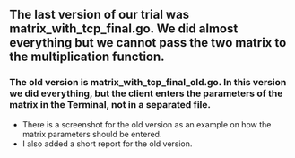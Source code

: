 ## The last version of our trial was matrix_with_tcp_final.go. We did almost everything but we cannot pass the two matrix to the multiplication function.
### The old version is matrix_with_tcp_final_old.go. In this version we did everything, but the client enters the parameters of the matrix in the Terminal, not in a separated file. 
  - There is a screenshot for the old version as an example on how the matrix parameters should be entered. 
  - I also added a short report for the old version.
